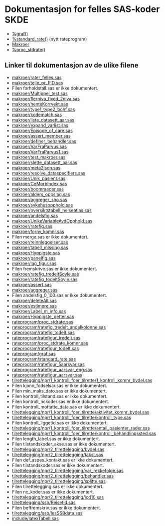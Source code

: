 # Dokumentasjon for felles SAS-koder SKDE

- [%graf()](graf)
- [%standard_rate()](standard_rate) (nytt rateprogram)
- [Makroer](makroer_doc)
- [%proc_stdrate()](rateprogram_doc)


## Linker til dokumentasjon av de ulike filene

- [makroer/rater_felles.sas](rater_felles)
- [makroer/telle_pr_PID.sas](telle_pr_PID)
- Filen forholdstall.sas er ikke dokumentert.
- [makroer/Multippel_test.sas](Multippel_test)
- [makroer/flerniva_fixed_2niva.sas](flerniva_fixed_2niva)
- [makroer/henteKorrvekt.sas](henteKorrvekt)
- [makroer/type1_type2_bohf.sas](type1_type2_bohf)
- [makroer/kodematch.sas](kodematch)
- [makroer/liste_datasett_aar.sas](liste_datasett_aar)
- [makroer/expand_varlist.sas](expand_varlist)
- [makroer/Episode_of_care.sas](Episode_of_care)
- [makroer/assert_member.sas](assert_member)
- [makroer/definer_behandler.sas](definer_behandler)
- [makroer/VarFraParvus.sas](VarFraParvus)
- [makroer/VarFraParvus1.sas](VarFraParvus1)
- [makroer/test_makroer.sas](test_makroer)
- [makroer/slette_datasett_aar.sas](slette_datasett_aar)
- [makroer/meta2json.sas](meta2json)
- [makroer/resolve_dataspecifiers.sas](resolve_dataspecifiers)
- [makroer/Unik_pasient.sas](Unik_pasient)
- [makroer/CoMorbIndex.sas](CoMorbIndex)
- [makroer/boomraader.sas](boomraader)
- [makroer/alders_oppslag.sas](alders_oppslag)
- [makroer/aggreger_sho.sas](aggreger_sho)
- [makroer/sykehusopphold.sas](sykehusopphold)
- [makroer/oversiktstabell_helseatlas.sas](oversiktstabell_helseatlas)
- [makroer/andelsfig.sas](andelsfig)
- [makroer/UnikeVariableAvdOpphold.sas](UnikeVariableAvdOpphold)
- [makroer/ratefig.sas](ratefig)
- [makroer/forny_komnr.sas](forny_komnr)
- Filen merge.sas er ikke dokumentert.
- [makroer/reinnleggelser.sas](reinnleggelser)
- [makroer/tabell_missing.sas](tabell_missing)
- [makroer/Hyppigste.sas](Hyppigste)
- [makroer/panelfig.sas](panelfig)
- [makroer/lag_figur.sas](lag_figur)
- Filen fremskrive.sas er ikke dokumentert.
- [makroer/ratefig_tredeltSoyle.sas](ratefig_tredeltSoyle)
- [makroer/ratefig_todeltSoyle.sas](ratefig_todeltSoyle)
- [makroer/assert.sas](assert)
- [makroer/aggreger.sas](aggreger)
- Filen andelsfig_0_100.sas er ikke dokumentert.
- [makroer/deleteAll.sas](deleteAll)
- [makroer/estimere.sas](estimere)
- [makroer/Label_m_info.sas](Label_m_info)
- [makroer/Hyppigste_petter.sas](Hyppigste_petter)
- [rateprogram/proc_stdrate.sas](proc_stdrate)
- [rateprogram/ratefig_tredelt_andelkolonne.sas](ratefig_tredelt_andelkolonne)
- [rateprogram/ratefig_todelt.sas](ratefig_todelt)
- [rateprogram/ratefigur_tredelt.sas](ratefigur_tredelt)
- [rateprogram/proc_stdrate_komnr.sas](proc_stdrate_komnr)
- [rateprogram/ratefigur_todelt.sas](ratefigur_todelt)
- [rateprogram/graf.sas](graf)
- [rateprogram/standard_rate.sas](standard_rate)
- [rateprogram/ratefigur_5aarsvar.sas](ratefigur_5aarsvar)
- [rateprogram/ratefigur_aarsvar_eng.sas](ratefigur_aarsvar_eng)
- [rateprogram/ratefigur_aarsvar.sas](ratefigur_aarsvar)
- [tilrettelegging/npr/1_kontroll_foer_tilrette/1_kontroll_komnr_bydel.sas](1_kontroll_komnr_bydel)
- Filen kjonn_fodselsar.sas er ikke dokumentert.
- Filen min_maks_dato.sas er ikke dokumentert.
- Filen kontroll_tilstand.sas er ikke dokumentert.
- Filen kontroll_nckoder.sas er ikke dokumentert.
- Filen kontroll_mottatte_data.sas er ikke dokumentert.
- [tilrettelegging/npr/1_kontroll_foer_tilrette/aktivitet_komnr_bydel.sas](aktivitet_komnr_bydel)
- [tilrettelegging/npr/1_kontroll_foer_tilrette/kontroll_type.sas](kontroll_type)
- Filen kontroll_liggetid.sas er ikke dokumentert.
- [tilrettelegging/npr/1_kontroll_foer_tilrette/antall_pasienter_rader.sas](antall_pasienter_rader)
- [tilrettelegging/npr/1_kontroll_foer_tilrette/kontroll_behandlingssted.sas](kontroll_behandlingssted)
- Filen length_label.sas er ikke dokumentert.
- Filen tilstandskoder_akse.sas er ikke dokumentert.
- [tilrettelegging/npr/2_tilrettelegging/bydel.sas](bydel)
- [tilrettelegging/npr/2_tilrettelegging/takst.sas](takst)
- Filen def_aspes_kontakt.sas er ikke dokumentert.
- Filen tilstandskoder.sas er ikke dokumentert.
- [tilrettelegging/npr/2_tilrettelegging/var_rekkefolge.sas](var_rekkefolge)
- [tilrettelegging/npr/2_tilrettelegging/behandler.sas](behandler)
- [tilrettelegging/npr/2_tilrettelegging/splitte.sas](splitte)
- Filen tilrettelegging.sas er ikke dokumentert.
- Filen nc_koder.sas er ikke dokumentert.
- [tilrettelegging/npr/2_tilrettelegging/icd10.sas](icd10)
- [tilrettelegging/ssb/Reisetid.sas](Reisetid)
- Filen beffremskriv.sas er ikke dokumentert.
- [tilrettelegging/ssb/lesSSBdata.sas](lesSSBdata)
- [include/latexTabell.sas](latexTabell)
